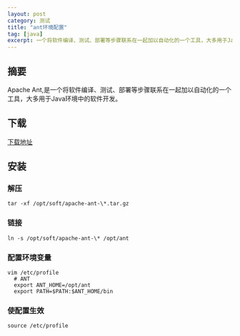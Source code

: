 ```yaml
---
layout: post
category: 测试
title: "ant环境配置"
tag: [java]
excerpt: 一个将软件编译、测试、部署等步骤联系在一起加以自动化的一个工具，大多用于Java环境中的软件开发。
---
```


## 摘要

Apache Ant,是一个将软件编译、测试、部署等步骤联系在一起加以自动化的一个工具，大多用于Java环境中的软件开发。

## 下载

[下载地址](https://ant.apache.org/bindownload.cgi)

## 安装

### 解压

```shell
tar -xf /opt/soft/apache-ant-\*.tar.gz
```

### 链接

```shell
ln -s /opt/soft/apache-ant-\* /opt/ant
```

### 配置环境变量

```shell
vim /etc/profile
  # ANT
  export ANT_HOME=/opt/ant
  export PATH=$PATH:$ANT_HOME/bin
```

### 使配置生效

```shell
source /etc/profile
```
